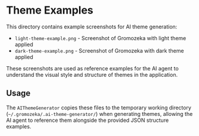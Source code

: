 # Theme Examples

This directory contains example screenshots for AI theme generation:

- `light-theme-example.png` - Screenshot of Gromozeka with light theme applied
- `dark-theme-example.png` - Screenshot of Gromozeka with dark theme applied

These screenshots are used as reference examples for the AI agent to understand the visual style and structure of themes
in the application.

## Usage

The `AIThemeGenerator` copies these files to the temporary working directory (`~/.gromozeka/.ai-theme-generator/`) when
generating themes, allowing the AI agent to reference them alongside the provided JSON structure examples.